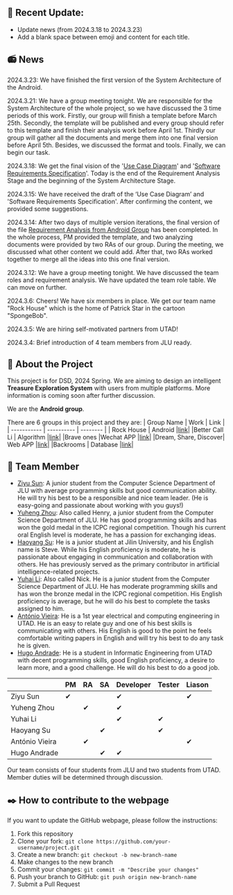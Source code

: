 ## 🔔 Recent Update:
* Update news (from 2024.3.18 to 2024.3.23) 
* Add a blank space between emoji and content for each title.
## 📻 News
2024.3.23: We have finished the first version of the System Architecture of the Android.

2024.3.21: We have a group meeting tonight. We are responsible for the System Architecture of the whole project, so we have discussed the 3 time periods of this work. Firstly, our group will finish a template before March 25th. Secondly, the template will be published and every group should refer to this template and finish their analysis work before April 1st. Thirdly our group will gather all the documents and merge them into one final version before April 5th. Besides, we discussed the format and tools. Finally, we can begin our task. 

2024.3.18: We get the final vision of the '[Use Case Diagram](https://github.com/zhouyuheng2003/DSD2024-rock-house/blob/main/Project%20Document/Use%20Case%20Diagram.pdf)' and '[Software Requirements Specification](https://github.com/zhouyuheng2003/DSD2024-rock-house/blob/main/Project%20Document/Software%20Requirements%20Specification%20v1.3.md)'. Today is the end of the Requirement Analysis Stage and the beginning of the System Architecture Stage.

2024.3.15: We have received the draft of the ‘Use Case Diagram’ and 'Software Requirements Specification'. After confirming the content, we provided some suggestions.

2024.3.14: After two days of multiple version iterations, the final version of the file [Requirement Analysis from Android Group](https://github.com/zhouyuheng2003/DSD2024-rock-house/blob/main/Group%20Document/Requirement%20Analysis%20from%20Android%20Group.pdf) has been completed. In the whole process, PM provided the template, and two analyzing documents were provided by two RAs of our group. During the meeting, we discussed what other content we could add. After that, two RAs worked together to merge all the ideas into this one final version.

2024.3.12: We have a group meeting tonight. We have discussed the team roles and requirement analysis. We have updated the team role table. We can move on further. 

2024.3.6: Cheers! We have six members in place. We get our team name "Rock House" which is the home of Patrick Star in the cartoon "SpongeBob".

2024.3.5: We are hiring self-motivated partners from UTAD!

2024.3.4: Brief introduction of 4 team members from JLU ready.
## 📖 About the Project

This project is for DSD, 2024 Spring. We are aiming to design an intelligent **Treasure Exploration System** with users from multiple platforms. More information is coming soon after further discussion.

We are the **Android group**.

There are 6 groups in this project and they are:
|  Group Name   | Work       | Link       |
| -----------   | ---------- |   -------- |
|  Rock House   | Android    |[link](https://github.com/zhouyuheng2003/DSD2024)|
|Better Call Li | Algorithm  |[link](https://github.com/baconjlu/better-call-Li)|
|Brave ones     |Wechat APP  |[link](https://github.com/Divpeter/DSD2024.github.io)|
|Dream, Share, Discover| Web APP |[link](https://github.com/zkc3783/dream-share-discover)|
|Backrooms | Database |[link](https://github.com/Irodixy/Backrooms_dsd2024)|


## 🧥 Team Member

-  [Ziyu Sun](Zysun2002@github.com "Zysun's github"): A junior student from the Computer Science Department of JLU with average programming skills but good communication ability. He will try his best to be a responsible and nice team leader. (He is easy-going and passionate about working with you guys!)
-  [Yuheng Zhou](https://github.com/zhouyuheng2003): Also called Henry, a junior student from the Computer Science Department of JLU. He has good programming skills and has won the gold medal in the ICPC regional competition. Though his current oral English level is moderate, he has a passion for exchanging ideas.
-  [Haoyang Su](https://github.com/JluShy): He is a junior student at Jilin University, and his English name is Steve. While his English proficiency is moderate, he is passionate about engaging in communication and collaboration with others. He has previously served as the primary contributor in artificial intelligence-related projects.
-  [Yuhai Li](https://github.com/yigeqianshuixiaobai): Also called Nick. He is a junior student from the Computer Science Department of JLU. He has moderate programming skills and has won the bronze medal in the ICPC regional competition. His English proficiency is average, but he will do his best to complete the tasks assigned to him.
-  [António Vieira](https://github.com/ToGregas): He is a  1st year electrical and computing engineering in UTAD. He is an easy to relate guy and one of his best skills is communicating with others. His English is good to the point he feels comfortable writing papers in English and will try his best to do any task he is given.
-  [Hugo Andrade](https://github.com/ManWorf): He is a student in Informatic Engineering from UTAD with decent programming skills, good English proficiency, a desire to learn more, and a good challenge. He will do his best to do a good job.

|                | PM       | RA     | SA     | Developer | Tester | Liason |
| -----------    | -------- |  ----  | ----   | --------- | ------ | ------ |
| Ziyu Sun       | &#10004; |        |        |&#10004;   |        |&#10004;|
| Yuheng Zhou    |          |&#10004;|        |&#10004;   |        |        |
| Yuhai Li       |          |        |        |&#10004;   |&#10004;|        |
| Haoyang Su     |          |        |&#10004;|           |&#10004;|        |
| António Vieira |          |&#10004;|        |           |        |&#10004;|
| Hugo Andrade   |          |        |&#10004;|&#10004;   |        |        |

Our team consists of four students from JLU and two students from UTAD. Member duties will be determined through discussion.

## ✒️ How to contribute to the webpage

If you want to update the GitHub webpage, please follow the instructions:

1. Fork this repository
2. Clone your fork: `git clone https://github.com/your-username/project.git`
3. Create a new branch: `git checkout -b new-branch-name`
4. Make changes to the new branch
5. Commit your changes: `git commit -m "Describe your changes"`
6. Push your branch to GitHub: `git push origin new-branch-name`
7. Submit a Pull Request

